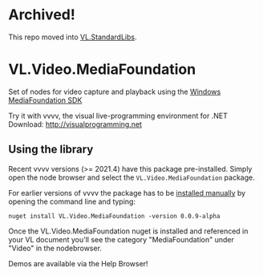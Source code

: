 # Archived!
This repo moved into [VL.StandardLibs](https://github.com/vvvv/VL.StandardLibs).

# VL.Video.MediaFoundation
Set of nodes for video capture and playback using the [Windows MediaFoundation SDK](https://docs.microsoft.com/en-us/windows/win32/medfound/microsoft-media-foundation-sdk)

Try it with vvvv, the visual live-programming environment for .NET  
Download: http://visualprogramming.net

## Using the library
Recent vvvv versions (>= 2021.4) have this package pre-installed. Simply open the node browser and select the `VL.Video.MediaFoundation` package.

For earlier versions of vvvv the package has to be [installed manually](https://thegraybook.vvvv.org/reference/hde/managing-nugets.html) by opening the command line and typing:

    nuget install VL.Video.MediaFoundation -version 0.0.9-alpha

Once the VL.Video.MediaFoundation nuget is installed and referenced in your VL document you'll see the category "MediaFoundation" under "Video" in the nodebrowser. 

Demos are available via the Help Browser!
